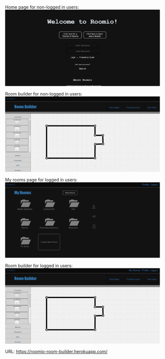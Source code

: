 Home page for non-logged in users:
![image](homepage-notloggedin.png)

Room builder for non-logged in users:
![image](roombuilder-page-guest.png)

My rooms page for logged in users:
![image](myrooms-page.png)

Room builder for logged in users:
![image](roombuilder-page.png)

URL: https://roomio-room-builder.herokuapp.com/ 
